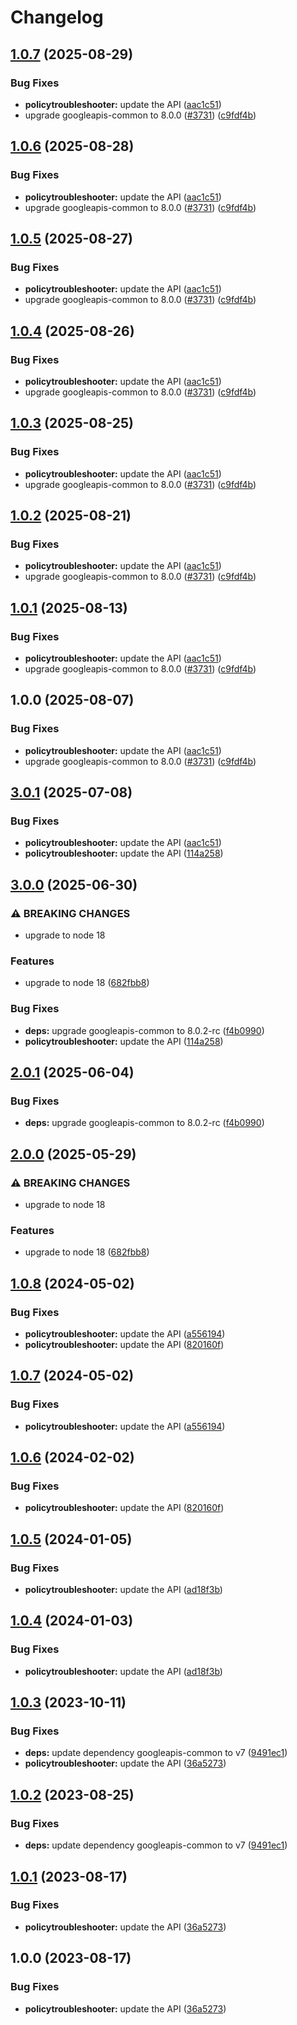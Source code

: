 # Changelog

## [1.0.7](https://github.com/googleapis/google-api-nodejs-client/compare/policytroubleshooter-v1.0.6...policytroubleshooter-v1.0.7) (2025-08-29)


### Bug Fixes

* **policytroubleshooter:** update the API ([aac1c51](https://github.com/googleapis/google-api-nodejs-client/commit/aac1c51ba7903454f2827fd4ab86036eec62ac33))
* upgrade googleapis-common to 8.0.0  ([#3731](https://github.com/googleapis/google-api-nodejs-client/issues/3731)) ([c9fdf4b](https://github.com/googleapis/google-api-nodejs-client/commit/c9fdf4b34d6c9bcf608eee35dd281d4680be9797))

## [1.0.6](https://github.com/googleapis/google-api-nodejs-client/compare/policytroubleshooter-v1.0.5...policytroubleshooter-v1.0.6) (2025-08-28)


### Bug Fixes

* **policytroubleshooter:** update the API ([aac1c51](https://github.com/googleapis/google-api-nodejs-client/commit/aac1c51ba7903454f2827fd4ab86036eec62ac33))
* upgrade googleapis-common to 8.0.0  ([#3731](https://github.com/googleapis/google-api-nodejs-client/issues/3731)) ([c9fdf4b](https://github.com/googleapis/google-api-nodejs-client/commit/c9fdf4b34d6c9bcf608eee35dd281d4680be9797))

## [1.0.5](https://github.com/googleapis/google-api-nodejs-client/compare/policytroubleshooter-v1.0.4...policytroubleshooter-v1.0.5) (2025-08-27)


### Bug Fixes

* **policytroubleshooter:** update the API ([aac1c51](https://github.com/googleapis/google-api-nodejs-client/commit/aac1c51ba7903454f2827fd4ab86036eec62ac33))
* upgrade googleapis-common to 8.0.0  ([#3731](https://github.com/googleapis/google-api-nodejs-client/issues/3731)) ([c9fdf4b](https://github.com/googleapis/google-api-nodejs-client/commit/c9fdf4b34d6c9bcf608eee35dd281d4680be9797))

## [1.0.4](https://github.com/googleapis/google-api-nodejs-client/compare/policytroubleshooter-v1.0.3...policytroubleshooter-v1.0.4) (2025-08-26)


### Bug Fixes

* **policytroubleshooter:** update the API ([aac1c51](https://github.com/googleapis/google-api-nodejs-client/commit/aac1c51ba7903454f2827fd4ab86036eec62ac33))
* upgrade googleapis-common to 8.0.0  ([#3731](https://github.com/googleapis/google-api-nodejs-client/issues/3731)) ([c9fdf4b](https://github.com/googleapis/google-api-nodejs-client/commit/c9fdf4b34d6c9bcf608eee35dd281d4680be9797))

## [1.0.3](https://github.com/googleapis/google-api-nodejs-client/compare/policytroubleshooter-v1.0.2...policytroubleshooter-v1.0.3) (2025-08-25)


### Bug Fixes

* **policytroubleshooter:** update the API ([aac1c51](https://github.com/googleapis/google-api-nodejs-client/commit/aac1c51ba7903454f2827fd4ab86036eec62ac33))
* upgrade googleapis-common to 8.0.0  ([#3731](https://github.com/googleapis/google-api-nodejs-client/issues/3731)) ([c9fdf4b](https://github.com/googleapis/google-api-nodejs-client/commit/c9fdf4b34d6c9bcf608eee35dd281d4680be9797))

## [1.0.2](https://github.com/googleapis/google-api-nodejs-client/compare/policytroubleshooter-v1.0.1...policytroubleshooter-v1.0.2) (2025-08-21)


### Bug Fixes

* **policytroubleshooter:** update the API ([aac1c51](https://github.com/googleapis/google-api-nodejs-client/commit/aac1c51ba7903454f2827fd4ab86036eec62ac33))
* upgrade googleapis-common to 8.0.0  ([#3731](https://github.com/googleapis/google-api-nodejs-client/issues/3731)) ([c9fdf4b](https://github.com/googleapis/google-api-nodejs-client/commit/c9fdf4b34d6c9bcf608eee35dd281d4680be9797))

## [1.0.1](https://github.com/googleapis/google-api-nodejs-client/compare/policytroubleshooter-v1.0.0...policytroubleshooter-v1.0.1) (2025-08-13)


### Bug Fixes

* **policytroubleshooter:** update the API ([aac1c51](https://github.com/googleapis/google-api-nodejs-client/commit/aac1c51ba7903454f2827fd4ab86036eec62ac33))
* upgrade googleapis-common to 8.0.0  ([#3731](https://github.com/googleapis/google-api-nodejs-client/issues/3731)) ([c9fdf4b](https://github.com/googleapis/google-api-nodejs-client/commit/c9fdf4b34d6c9bcf608eee35dd281d4680be9797))

## 1.0.0 (2025-08-07)


### Bug Fixes

* **policytroubleshooter:** update the API ([aac1c51](https://github.com/googleapis/google-api-nodejs-client/commit/aac1c51ba7903454f2827fd4ab86036eec62ac33))
* upgrade googleapis-common to 8.0.0  ([#3731](https://github.com/googleapis/google-api-nodejs-client/issues/3731)) ([c9fdf4b](https://github.com/googleapis/google-api-nodejs-client/commit/c9fdf4b34d6c9bcf608eee35dd281d4680be9797))

## [3.0.1](https://github.com/googleapis/google-api-nodejs-client/compare/policytroubleshooter-v3.0.0...policytroubleshooter-v3.0.1) (2025-07-08)


### Bug Fixes

* **policytroubleshooter:** update the API ([aac1c51](https://github.com/googleapis/google-api-nodejs-client/commit/aac1c51ba7903454f2827fd4ab86036eec62ac33))
* **policytroubleshooter:** update the API ([114a258](https://github.com/googleapis/google-api-nodejs-client/commit/114a25815b1f3dfa9a07a56ad7c51a0a08f93234))

## [3.0.0](https://github.com/googleapis/google-api-nodejs-client/compare/policytroubleshooter-v2.0.1...policytroubleshooter-v3.0.0) (2025-06-30)


### ⚠ BREAKING CHANGES

* upgrade to node 18

### Features

* upgrade to node 18 ([682fbb8](https://github.com/googleapis/google-api-nodejs-client/commit/682fbb869189ae92b3e9a194d37d0548af0c1f92))


### Bug Fixes

* **deps:** upgrade googleapis-common to 8.0.2-rc ([f4b0990](https://github.com/googleapis/google-api-nodejs-client/commit/f4b099071040cfbcfe4a2e7d487d45ee93b369e0))
* **policytroubleshooter:** update the API ([114a258](https://github.com/googleapis/google-api-nodejs-client/commit/114a25815b1f3dfa9a07a56ad7c51a0a08f93234))

## [2.0.1](https://github.com/googleapis/google-api-nodejs-client/compare/policytroubleshooter-v2.0.0...policytroubleshooter-v2.0.1) (2025-06-04)


### Bug Fixes

* **deps:** upgrade googleapis-common to 8.0.2-rc ([f4b0990](https://github.com/googleapis/google-api-nodejs-client/commit/f4b099071040cfbcfe4a2e7d487d45ee93b369e0))

## [2.0.0](https://github.com/googleapis/google-api-nodejs-client/compare/policytroubleshooter-v1.0.8...policytroubleshooter-v2.0.0) (2025-05-29)


### ⚠ BREAKING CHANGES

* upgrade to node 18

### Features

* upgrade to node 18 ([682fbb8](https://github.com/googleapis/google-api-nodejs-client/commit/682fbb869189ae92b3e9a194d37d0548af0c1f92))

## [1.0.8](https://github.com/googleapis/google-api-nodejs-client/compare/policytroubleshooter-v1.0.7...policytroubleshooter-v1.0.8) (2024-05-02)


### Bug Fixes

* **policytroubleshooter:** update the API ([a556194](https://github.com/googleapis/google-api-nodejs-client/commit/a556194c602dd8f577f043908a7647667c6ac3f4))
* **policytroubleshooter:** update the API ([820160f](https://github.com/googleapis/google-api-nodejs-client/commit/820160f8eecb5276702bd1f12ee9595318ec448f))

## [1.0.7](https://github.com/googleapis/google-api-nodejs-client/compare/policytroubleshooter-v1.0.6...policytroubleshooter-v1.0.7) (2024-05-02)


### Bug Fixes

* **policytroubleshooter:** update the API ([a556194](https://github.com/googleapis/google-api-nodejs-client/commit/a556194c602dd8f577f043908a7647667c6ac3f4))

## [1.0.6](https://github.com/googleapis/google-api-nodejs-client/compare/policytroubleshooter-v1.0.5...policytroubleshooter-v1.0.6) (2024-02-02)


### Bug Fixes

* **policytroubleshooter:** update the API ([820160f](https://github.com/googleapis/google-api-nodejs-client/commit/820160f8eecb5276702bd1f12ee9595318ec448f))

## [1.0.5](https://github.com/googleapis/google-api-nodejs-client/compare/policytroubleshooter-v1.0.4...policytroubleshooter-v1.0.5) (2024-01-05)


### Bug Fixes

* **policytroubleshooter:** update the API ([ad18f3b](https://github.com/googleapis/google-api-nodejs-client/commit/ad18f3b0f6304bc0d08e964c1f2b4691eb922568))

## [1.0.4](https://github.com/googleapis/google-api-nodejs-client/compare/policytroubleshooter-v1.0.3...policytroubleshooter-v1.0.4) (2024-01-03)


### Bug Fixes

* **policytroubleshooter:** update the API ([ad18f3b](https://github.com/googleapis/google-api-nodejs-client/commit/ad18f3b0f6304bc0d08e964c1f2b4691eb922568))

## [1.0.3](https://github.com/googleapis/google-api-nodejs-client/compare/policytroubleshooter-v1.0.2...policytroubleshooter-v1.0.3) (2023-10-11)


### Bug Fixes

* **deps:** update dependency googleapis-common to v7 ([9491ec1](https://github.com/googleapis/google-api-nodejs-client/commit/9491ec1cdc3c413e7d73edcfcd59cf5c28a7c855))
* **policytroubleshooter:** update the API ([36a5273](https://github.com/googleapis/google-api-nodejs-client/commit/36a52733f643eb93d4b447d0c992b2bf49a3344a))

## [1.0.2](https://github.com/googleapis/google-api-nodejs-client/compare/policytroubleshooter-v1.0.1...policytroubleshooter-v1.0.2) (2023-08-25)


### Bug Fixes

* **deps:** update dependency googleapis-common to v7 ([9491ec1](https://github.com/googleapis/google-api-nodejs-client/commit/9491ec1cdc3c413e7d73edcfcd59cf5c28a7c855))

## [1.0.1](https://github.com/googleapis/google-api-nodejs-client/compare/policytroubleshooter-v1.0.0...policytroubleshooter-v1.0.1) (2023-08-17)


### Bug Fixes

* **policytroubleshooter:** update the API ([36a5273](https://github.com/googleapis/google-api-nodejs-client/commit/36a52733f643eb93d4b447d0c992b2bf49a3344a))

## 1.0.0 (2023-08-17)


### Bug Fixes

* **policytroubleshooter:** update the API ([36a5273](https://github.com/googleapis/google-api-nodejs-client/commit/36a52733f643eb93d4b447d0c992b2bf49a3344a))
